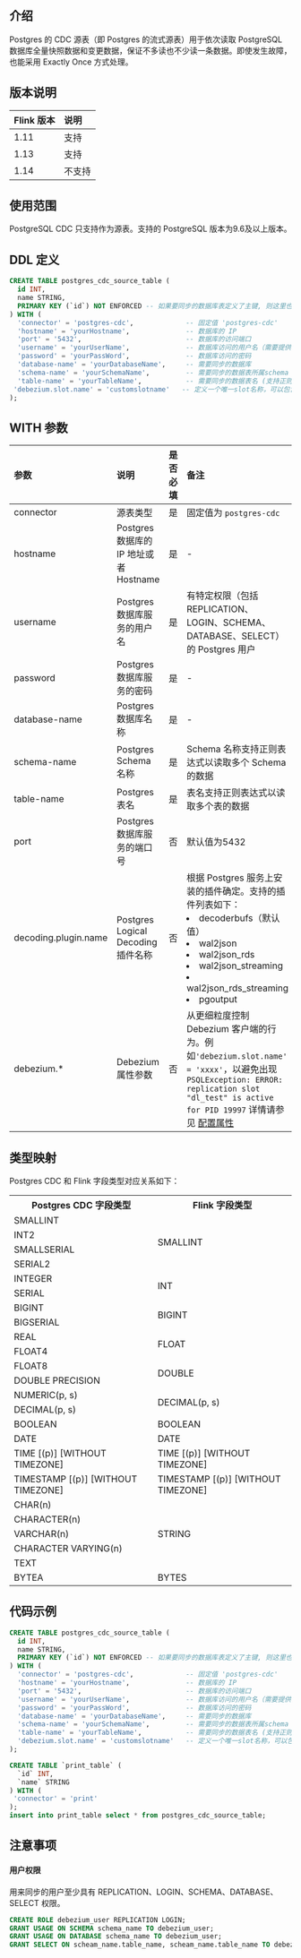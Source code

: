 ## 介绍

Postgres 的 CDC 源表（即 Postgres 的流式源表）用于依次读取 PostgreSQL 数据库全量快照数据和变更数据，保证不多读也不少读一条数据。即使发生故障，也能采用 Exactly Once 方式处理。

## 版本说明

| Flink 版本 | 说明 |
| :-------- | :--- |
| 1.11      | 支持 |
| 1.13      | 支持 |
| 1.14      | 不支持 |

## 使用范围

PostgreSQL CDC 只支持作为源表。支持的 PostgreSQL 版本为9.6及以上版本。

## DDL 定义

```sql
CREATE TABLE postgres_cdc_source_table (
  id INT,
  name STRING,
  PRIMARY KEY (`id`) NOT ENFORCED -- 如果要同步的数据库表定义了主键, 则这里也需要定义
) WITH (
  'connector' = 'postgres-cdc',             -- 固定值 'postgres-cdc'
  'hostname' = 'yourHostname',              -- 数据库的 IP
  'port' = '5432',                          -- 数据库的访问端口
  'username' = 'yourUserName',              -- 数据库访问的用户名（需要提供 REPLICATION、LOGIN、SCHEMA、DATABASE、SELECT权限）
  'password' = 'yourPassWord',              -- 数据库访问的密码
  'database-name' = 'yourDatabaseName',     -- 需要同步的数据库
  'schema-name' = 'yourSchemaName',         -- 需要同步的数据表所属schema (支持正则表达式)
  'table-name' = 'yourTableName',           -- 需要同步的数据表名 (支持正则表达式)
 'debezium.slot.name' = 'customslotname'   -- 定义一个唯一slot名称，可以包含小写字母、数字和下划线字符
);
```

## WITH 参数

| 参数                 | 说明                                   | 是否必填 | 备注                                                         |
| :------------------- | :------------------------------------- | :------- | :----------------------------------------------------------- |
| connector            | 源表类型                               | 是       | 固定值为 `postgres-cdc`                                      |
| hostname             | Postgres 数据库的 IP 地址或者 Hostname | 是       | -                                                            |
| username             | Postgres 数据库服务的用户名            | 是       | 有特定权限（包括 REPLICATION、LOGIN、SCHEMA、DATABASE、SELECT）的 Postgres 用户 |
| password             | Postgres 数据库服务的密码              | 是       | -                                                            |
| database-name        | Postgres 数据库名称                    | 是       | -                                                            |
| schema-name          | Postgres Schema 名称                   | 是       | Schema 名称支持正则表达式以读取多个 Schema 的数据            |
| table-name           | Postgres 表名                          | 是       | 表名支持正则表达式以读取多个表的数据                         |
| port                 | Postgres 数据库服务的端口号            | 否       | 默认值为5432                                                 |
| decoding.plugin.name | Postgres Logical Decoding 插件名称     | 否       | 根据 Postgres 服务上安装的插件确定。支持的插件列表如下：<li/>decoderbufs（默认值）<li/>wal2json<li/>wal2json_rds<li/>wal2json_streaming<li/>wal2json_rds_streaming<li/>pgoutput |
| debezium.\*          | Debezium 属性参数                      | 否       | 从更细粒度控制 Debezium 客户端的行为。例如`'debezium.slot.name' = 'xxxx'`，以避免出现 `PSQLException: ERROR: replication slot "dl_test" is active for PID 19997` 详情请参见 [配置属性](https://debezium.io/documentation/reference/1.2/connectors/postgresql.html?spm=a2c4g.11186623.2.10.4d4874ffcSv4ob#postgresql-connector-properties) |

## 类型映射

Postgres CDC 和 Flink 字段类型对应关系如下：

<table>
  <tr>
    <th><b>Postgres CDC 字段类型</th>
    <th><b>Flink 字段类型</th>
  </tr>
  <tr>
    <td>SMALLINT</td>
    <td rowspan="4">SMALLINT</td>
  </tr>
  <tr>
    <td>INT2</td>
  </tr>
  <tr>
    <td>SMALLSERIAL</td>
  </tr>
  <tr>
    <td>SERIAL2</td>
  </tr>
   <tr>
    <td>INTEGER</td>
    <td rowspan="2">INT</td>
  </tr>
  <tr>
    <td>SERIAL</td>
  </tr>
  <tr>
    <td>BIGINT</td>
    <td rowspan="2">BIGINT</td>
  </tr>
  <tr>
    <td>BIGSERIAL</td>
  </tr>
  <tr>
    <td>REAL</td>
    <td rowspan="2">FLOAT</td>
  </tr>
  <tr>
    <td>FLOAT4</td>
  </tr>
    <tr>
    <td>FLOAT8</td>
    <td rowspan="2">DOUBLE</td>
  </tr>
  <tr>
    <td>DOUBLE PRECISION</td>
  </tr>
   <tr>
    <td>NUMERIC(p, s)</td>
    <td rowspan="2">DECIMAL(p, s)</td>
  </tr>
  <tr>
    <td>DECIMAL(p, s)</td>
  </tr>
  <tr>
    <td>BOOLEAN</td>
    <td>BOOLEAN</td>
  </tr>
  <tr>
    <td>DATE</td>
    <td>DATE</td>
  </tr>
  <tr>
    <td>TIME [(p)] [WITHOUT TIMEZONE]</td>
    <td>TIME [(p)] [WITHOUT TIMEZONE]</td>
  </tr>
  <tr>
    <td>TIMESTAMP [(p)] [WITHOUT TIMEZONE]</td>
    <td>TIMESTAMP [(p)] [WITHOUT TIMEZONE]</td>
  </tr>
  <tr>
    <td>CHAR(n)</td>
    <td rowspan="5">STRING</td>
  </tr>
  <tr>
    <td>CHARACTER(n)</td>
  </tr>
  <tr>
    <td>VARCHAR(n)</td>
  </tr>
  <tr>
    <td>CHARACTER VARYING(n)</td>
  </tr>
  <tr>
    <td>TEXT</td>
  </tr>
  <tr>
    <td>BYTEA</td>
     <td>BYTES</td>
  </tr>
</table>


## 代码示例

```sql
CREATE TABLE postgres_cdc_source_table (
  id INT,
  name STRING,
  PRIMARY KEY (`id`) NOT ENFORCED -- 如果要同步的数据库表定义了主键, 则这里也需要定义
) WITH (
  'connector' = 'postgres-cdc',             -- 固定值 'postgres-cdc'
  'hostname' = 'yourHostname',              -- 数据库的 IP
  'port' = '5432',                          -- 数据库的访问端口
  'username' = 'yourUserName',              -- 数据库访问的用户名（需要提供 REPLICATION、LOGIN、SCHEMA、DATABASE、SELECT权限）
  'password' = 'yourPassWord',              -- 数据库访问的密码
  'database-name' = 'yourDatabaseName',     -- 需要同步的数据库
  'schema-name' = 'yourSchemaName',         -- 需要同步的数据表所属schema (支持正则表达式)
  'table-name' = 'yourTableName',           -- 需要同步的数据表名 (支持正则表达式)
  'debezium.slot.name' = 'customslotname'   -- 定义一个唯一slot名称，可以包含小写字母、数字和下划线字符
);

CREATE TABLE `print_table` (
  `id` INT,
  `name` STRING
) WITH (
 'connector' = 'print'
);
insert into print_table select * from postgres_cdc_source_table;
```

## 注意事项
#### 用户权限
用来同步的用户至少具有 REPLICATION、LOGIN、SCHEMA、DATABASE、SELECT 权限。
```sql
CREATE ROLE debezium_user REPLICATION LOGIN; 
GRANT USAGE ON SCHEMA schema_name TO debezium_user;
GRANT USAGE ON DATABASE schema_name TO debezium_user;
GRANT SELECT ON scheam_name.table_name, scheam_name.table_name TO debezium_user;
```
